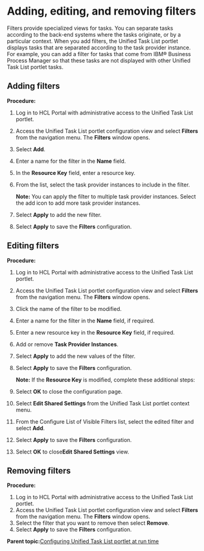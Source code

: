 # Adding, editing, and removing filters

Filters provide specialized views for tasks. You can separate tasks according to the back-end systems where the tasks originate, or by a particular context. When you add filters, the Unified Task List portlet displays tasks that are separated according to the task provider instance. For example, you can add a filter for tasks that come from IBM® Business Process Manager so that these tasks are not displayed with other Unified Task List portlet tasks.

## Adding filters

**Procedure:**

1.  Log in to HCL Portal with administrative access to the Unified Task List portlet.
2.  Access the Unified Task List portlet configuration view and select **Filters** from the navigation menu. The **Filters** window opens.
3.  Select **Add**.
4.  Enter a name for the filter in the **Name** field.
5.  In the **Resource Key** field, enter a resource key.
6.  From the list, select the task provider instances to include in the filter.

    **Note:** You can apply the filter to multiple task provider instances. Select the add icon to add more task provider instances.

7.  Select **Apply** to add the new filter.
8.  Select **Apply** to save the **Filters** configuration.

## Editing filters

**Procedure:**

1.  Log in to HCL Portal with administrative access to the Unified Task List portlet.
2.  Access the Unified Task List portlet configuration view and select **Filters** from the navigation menu. The **Filters** window opens.
3.  Click the name of the filter to be modified.
4.  Enter a name for the filter in the **Name** field, if required.
5.  Enter a new resource key in the **Resource Key** field, if required.
6.  Add or remove **Task Provider Instances**.
7.  Select **Apply** to add the new values of the filter.
8.  Select **Apply** to save the **Filters** configuration.

    **Note:** If the **Resource Key** is modified, complete these additional steps:

9.  Select **OK** to close the configuration page.
10. Select **Edit Shared Settings** from the Unified Task List portlet context menu.
11. From the Configure List of Visible Filters list, select the edited filter and select **Add**.
12. Select **Apply** to save the **Filters** configuration.
13. Select **OK** to close**Edit Shared Settings** view.

## Removing filters

**Procedure:**

1.  Log in to HCL Portal with administrative access to the Unified Task List portlet.
2.  Access the Unified Task List portlet configuration view and select **Filters** from the navigation menu. The **Filters** window opens.
3.  Select the filter that you want to remove then select **Remove**.
4.  Select **Apply** to save the **Filters** configuration.

**Parent topic:**[Configuring Unified Task List portlet at run time](../integrate/utl_configuring_unified_task_list_at_runtime.md)

